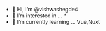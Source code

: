 - 👋 Hi, I’m @vishwashegde4
- 👀 I’m interested in ... *
- 🌱 I’m currently learning ... Vue,Nuxt

<!---
vishwashegde4/vishwashegde4 is a ✨ special ✨ repository because its `README.md` (this file) appears on your GitHub profile.
You can click the Preview link to take a look at your changes.
--->
